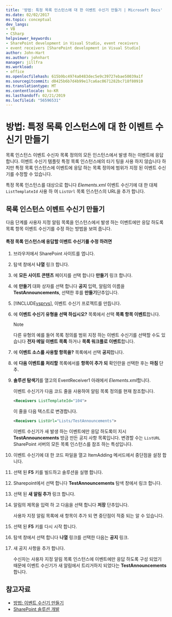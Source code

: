 ```yaml
---
title: '방법: 특정 목록 인스턴스에 대 한 이벤트 수신기 만들기 | Microsoft Docs'
ms.date: 02/02/2017
ms.topic: conceptual
dev_langs:
- VB
- CSharp
helpviewer_keywords:
- SharePoint development in Visual Studio, event receivers
- event receivers [SharePoint development in Visual Studio]
author: John-Hart
ms.author: johnhart
manager: jillfra
ms.workload:
- office
ms.openlocfilehash: 615b9bc4974a0483dec5e9c39727ebae50039a1f
ms.sourcegitcommit: d0425b6b7d4b99e17ca6ac0671282bc718f80910
ms.translationtype: MT
ms.contentlocale: ko-KR
ms.lasthandoff: 02/21/2019
ms.locfileid: "56596531"
---
```

# <a name="how-to-create-an-event-receiver-for-a-specific-list-instance"></a>방법: 특정 목록 인스턴스에 대 한 이벤트 수신기 만들기
  목록 인스턴스 이벤트 수신자 목록 정의의 모든 인스턴스에서 발생 하는 이벤트에 응답 합니다. 이벤트 수신기 템플릿 특정 목록 인스턴스에의 타기 팅을 사용 하지 않습니다 하지만 특정 목록 인스턴스에 이벤트에 응답 하는 목록 정의에 범위가 지정 된 이벤트 수신기를 수정할 수 있습니다.

 특정 목록 인스턴스를 대상으로 합니다 *Elements.xml* 이벤트 수신기에 대 한 대체 `ListTemplateId` 사용 하 여 `ListUrl` 목록 인스턴스의 URL을 추가 합니다.

## <a name="create-a-list-instance-event-receiver"></a>목록 인스턴스 이벤트 수신기 만들기
 다음 단계를 사용자 지정 알림 목록을 인스턴스에서 발생 하는 이벤트에만 응답 하도록 목록 항목 이벤트 수신기를 수정 하는 방법을 보여 줍니다.

#### <a name="to-modify-an-event-receiver-to-respond-to-a-specific-list-instance"></a>특정 목록 인스턴스에 응답할 이벤트 수신기를 수정 하려면

1.  브라우저에서 SharePoint 사이트를 엽니다.

2.  탐색 창에서 **나열** 링크 합니다.

3.  에 **모든 사이트 콘텐츠** 페이지를 선택 합니다 **만들기** 링크 합니다.

4.  에 **만들기** 대화 상자를 선택 합니다 **공지** 입력, 알림의 이름을 **TestAnnouncements**, 선택한 후를 **만들기**단추입니다.

5.  [!INCLUDE[vsprvs](../sharepoint/includes/vsprvs-md.md)], 이벤트 수신기 프로젝트를 만듭니다.

6.  에 **이벤트 수신기 유형을 선택 하십시오?** 목록에서 선택 **목록 항목 이벤트**합니다.

    > [!NOTE]
    >  다른 유형의 예를 들어 목록 정의를 범위 지정 하는 이벤트 수신기를 선택할 수도 있습니다 **전자 메일 이벤트 목록** 하거나 **목록 워크플로 이벤트**합니다.

7.  에 **이벤트 소스를 사용할 항목을?** 목록에서 선택 **공지**합니다.

8.  에 **다음 이벤트를 처리할** 목록에서를 **항목이 추가 되** 확인란을 선택한 후는 **마침** 단추.

9. **솔루션 탐색기**를 열고의 EventReceiver1 아래에서 *Elements.xml*합니다.

     이벤트 수신기가 다음 코드 줄을 사용하여 알림 목록 정의를 현재 참조합니다.

    ```xml
    <Receivers ListTemplateId="104">
    ```

     이 줄을 다음 텍스트로 변경합니다.

    ```xml
    <Receivers ListUrl="Lists/TestAnnouncements">
    ```

     이벤트 수신기가 새 발생 하는 이벤트에만 응답 하도록이 지시 **TestAnnouncements** 방금 만든 공지 사항 목록입니다. 변경할 수는 `ListURL` SharePoint 서버의 모든 목록 인스턴스를 참조 하는 특성입니다.

10. 이벤트 수신기에 대 한 코드 파일을 열고 ItemAdding 메서드에서 중단점을 설정 합니다.

11. 선택 된 **F5** 키를 빌드하고 솔루션을 실행 합니다.

12. Sharepoint에서 선택 합니다 **TestAnnouncements** 탐색 창에서 링크 합니다.

13. 선택 된 **새 알림 추가** 링크 합니다.

14. 알림의 제목을 입력 하 고 다음을 선택 합니다 **저장** 단추입니다.

     사용자 지정 알림 목록에 새 항목이 추가 되 면 중단점이 적중 되는 알 수 있습니다.

15. 선택 된 **F5** 키를 다시 시작 합니다.

16. 탐색 창에서 선택 합니다 **나열** 링크를 선택한 다음는 **공지** 링크.

17. 새 공지 사항을 추가 합니다.

     수신자는 사용자 지정 알림 목록 인스턴스에 이벤트에만 응답 하도록 구성 되었기 때문에 이벤트 수신기가 새 알림에서 트리거하지 되었다는 **TestAnnouncements**합니다.

## <a name="see-also"></a>참고자료
- [방법: 이벤트 수신기 만들기](../sharepoint/how-to-create-an-event-receiver.md)
- [SharePoint 솔루션 개발](../sharepoint/developing-sharepoint-solutions.md)
